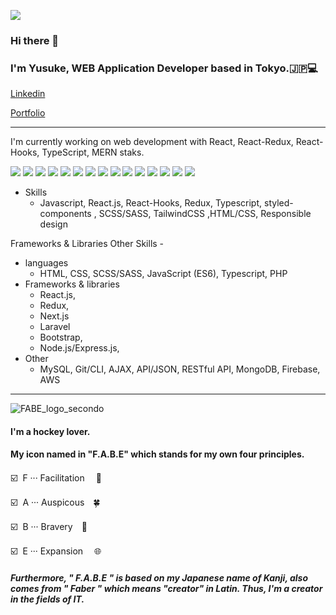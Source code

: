 ![](https://komarev.com/ghpvc/?username=YusukeYoshihiro&color=green)

### Hi there 👋
### I'm Yusuke, WEB Application Developer based in Tokyo.🇯🇵💻
[Linkedin](https://www.linkedin.com/in/yusuke-yoshihiro-ab46491b2/)

[Portfolio](https://yusukeyoshihiro.com/)
***

I'm currently working on web development with React, React-Redux, React-Hooks, TypeScript, MERN staks.

 ![](https://img.shields.io/badge/HTML5-E34F26?style=for-the-badge&logo=html5&logoColor=white)
 ![](https://img.shields.io/badge/CSS3-1572B6?style=for-the-badge&logo=css3&logoColor=white)
 ![](https://img.shields.io/badge/JavaScript-F7DF1E?style=for-the-badge&logo=javascript&logoColor=black)
 ![](https://img.shields.io/badge/TypeScript-007ACC?style=for-the-badge&logo=typescript&logoColor=white)
 ![](https://img.shields.io/badge/Sass-CC6699?style=for-the-badge&logo=sass&logoColor=white) 
 ![](https://img.shields.io/badge/jQuery-0769AD?style=for-the-badge&logo=jquery&logoColor=white)
 ![](https://img.shields.io/badge/React-20232A?style=for-the-badge&logo=react&logoColor=61DAFB)
 ![](https://img.shields.io/badge/Redux-593D88?style=for-the-badge&logo=redux&logoColor=white)
 ![](https://img.shields.io/badge/styled--components-DB7093?style=for-the-badge&logo=styled-components&logoColor=white)
 ![](https://img.shields.io/badge/Bootstrap-563D7C?style=for-the-badge&logo=bootstrap&logoColor=white)
 ![](https://img.shields.io/badge/MySQL-00000F?style=for-the-badge&logo=mysql&logoColor=white)
 ![](https://img.shields.io/badge/MongoDB-4EA94B?style=for-the-badge&logo=mongodb&logoColor=white)
 ![](https://img.shields.io/badge/Amazon_AWS-232F3E?style=for-the-badge&logo=amazon-aws&logoColor=white)
 ![](https://img.shields.io/badge/Express.js-404D59?style=for-the-badge)
 ![](https://img.shields.io/badge/Node.js-43853D?style=for-the-badge&logo=node.js&logoColor=white)
  
    
- Skills
  - Javascript, React.js, React-Hooks, Redux, Typescript, styled-components , SCSS/SASS, TailwindCSS ,HTML/CSS, Responsible design
  

Frameworks & Libraries 
Other Skills - 


  - languages
    - HTML, CSS, SCSS/SASS, JavaScript (ES6), Typescript, PHP
  - Frameworks & libraries
    - React.js, 
    - Redux, 
    - Next.js
    - Laravel
    - Bootstrap, 
    - Node.js/Express.js, 
  - Other
    - MySQL, Git/CLI, AJAX, API/JSON, RESTful API, MongoDB, Firebase, AWS
    
***
![FABE_logo_secondo](https://user-images.githubusercontent.com/58486430/112737244-3075a180-8f16-11eb-9e1b-7f6eab1242e8.png)



#### I'm a hockey lover. 
#### My icon named in "F.A.B.E" which stands for  my own four principles.

 :ballot_box_with_check:&nbsp;  F ··· Facilitation 　🤝

 :ballot_box_with_check:&nbsp;  A ··· Auspicous　:four_leaf_clover:

 :ballot_box_with_check:&nbsp;  B ··· Bravery　:lion:

 :ballot_box_with_check:&nbsp;  E ··· Expansion 　:globe_with_meridians:

##### Furthermore, " F.A.B.E " is based on my Japanese name of Kanji, also comes from " Faber " which means "creator" in Latin. Thus, I'm a creator in the fields of IT.
